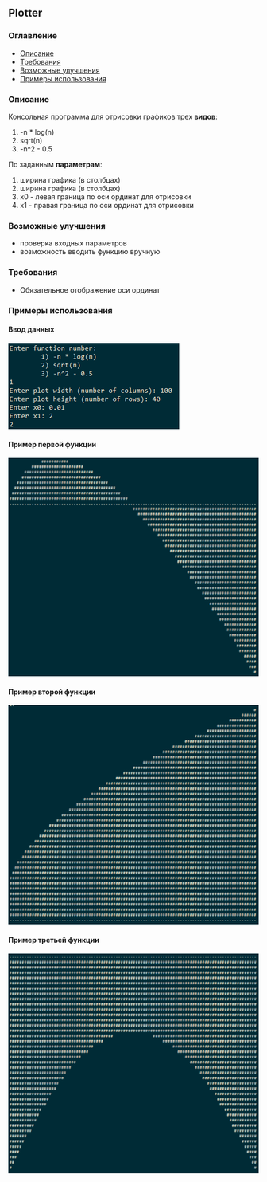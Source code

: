 ## Plotter

### Оглавление
* [Описание](#Описание)
* [Требования](#Требования)
* [Возможные улучшения](#Возможные-улучшения)
* [Примеры использования](#Примеры-использования)


### Описание
Консольная программа для отрисовки графиков трех **видов**:
1) -n * log(n)
1) sqrt(n)
1) -n^2 - 0.5

По заданным **параметрам**:
1) ширина графика (в столбцах)
1) ширина графика (в столбцах)
1) x0 - левая граница по оси ординат для отрисовки
1) x1 - правая граница по оси ординат для отрисовки

### Возможные улучшения
* проверка входных параметров
* возможность вводить функцию вручную

### Требования
* Обязательное отображение оси ординат

### Примеры использования
#### Ввод данных
![Ввод данных](/docs/plotter-data_enter.png)                                            

#### Пример первой функции
![Пример первой функции](/docs/plotter-first_function.png)

#### Пример второй функции
![Пример второй функции](/docs/plotter-second_function.png)

#### Пример третьей функции
![Пример третьей функции](/docs/plotter-third_function.png)
